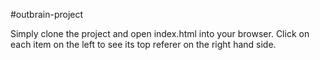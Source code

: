 #outbrain-project

Simply clone the project and open index.html into your browser. Click on each item on the left to see its top referer on the right hand side.